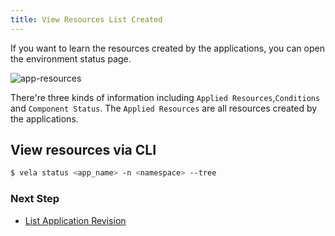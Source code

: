 ```yaml
---
title: View Resources List Created
---
```


If you want to learn the resources created by the applications, you can open the environment status page.

![app-resources](https://static.kubevela.net/images/1.3/app-resources.jpg)

There're three kinds of information including `Applied Resources`,`Conditions` and `Component Status`. The `Applied Resources` are all resources created by the applications.

## View resources via CLI

```bash
$ vela status <app_name> -n <namespace> --tree
```

### Next Step

* [List Application Revision](./get-application-revision)